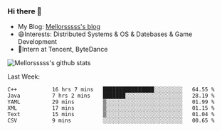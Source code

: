 ### Hi there 👋

- My Blog: [Mellorsssss's blog](https://mellorsssss.com/)
- 😄Interests: Distributed Systems & OS & Datebases & Game Development
- 🤔Intern at Tencent, ByteDance


![Mellorsssss's github stats](https://github-readme-stats.vercel.app/api?username=Mellorsssss&show_icons=true&theme=radical)

<!-- ![Top Langs](https://github-readme-stats.vercel.app/api/top-langs/?username=anuraghazra&hide=javascript,html,typescript,css,glsl) -->

<!--
**Mellorsssss/Mellorsssss** is a ✨ _special_ ✨ repository because its `README.md` (this file) appears on your GitHub profile.

Here are some ideas to get you started:

- 🔭 I’m currently working on ...
- 🌱 I’m currently learning ...
- 👯 I’m looking to collaborate on ...
- 🤔 I’m looking for help with ...
- 💬 Ask me about ...
- 📫 How to reach me: ...
- 😄 Pronouns: ...
- ⚡ Fun fact: ...
-->

Last Week:
<!--START_SECTION:waka-->

```text
C++           16 hrs 7 mins   ████████████████░░░░░░░░░   64.55 %
Java          7 hrs 2 mins    ███████░░░░░░░░░░░░░░░░░░   28.19 %
YAML          29 mins         ▒░░░░░░░░░░░░░░░░░░░░░░░░   01.99 %
XML           17 mins         ▒░░░░░░░░░░░░░░░░░░░░░░░░   01.15 %
Text          15 mins         ▒░░░░░░░░░░░░░░░░░░░░░░░░   01.04 %
CSV           9 mins          ░░░░░░░░░░░░░░░░░░░░░░░░░   00.65 %
```

<!--END_SECTION:waka-->
